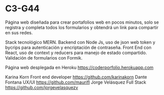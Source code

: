 # C3-G44

Página web diseñada para crear portafolios web en pocos minutos, solo se registra y completa todos los formularios y obtendrá un link para compartir en sus redes.

Stack tecnológico MERN. 
Backend con Node Js, uso de json web token y bycrips para autenticación y encriptación de contraseña. 
Front End con React, uso de context y reducers para manejo de estado compartido. Validación de formularios con Formik.

Página web desplegada en Heroku https://coderporfolio.herokuapp.com 

Karina Korn Front end developer https://github.com/karinakorn
Dante Fontana UX/UI https://github.com/maurifl
Jorge Velásquez Full Stack https://github.com/jorgevelasquezv

